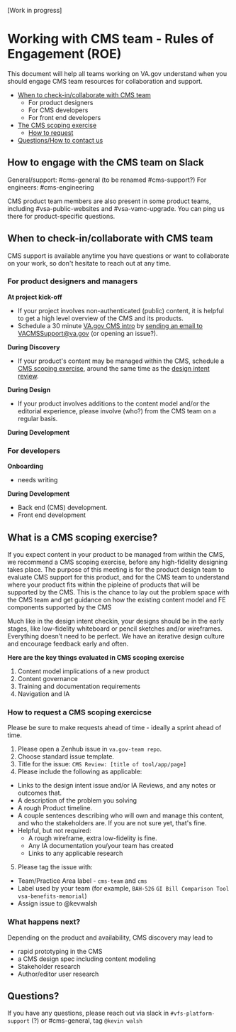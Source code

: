 [Work in progress]

# Working with CMS team - Rules of Engagement (ROE)

This document will help all teams working on VA.gov understand when you should engage CMS team resources for collaboration and support.

- [When to check-in/collaborate with CMS team](#whentorequest)
   - For product designers 
   - For CMS developers
   - For front end developers
- [The CMS scoping exercise](#cms-scoping-exercise)
   - [How to request](#howtorequest)
- [Questions/How to contact us](#questions)


## How to engage with the CMS team on Slack

General/support: #cms-general (to be renamed #cms-support?)
For engineers: #cms-engineering

CMS product team members are also present in some product teams, including #vsa-public-websites and #vsa-vamc-upgrade. You can ping us there for product-specific questions. 

## <a id="whentorequest"></a>When to check-in/collaborate with CMS team

CMS support is available anytime you have questions or want to collaborate on your work, so don't hesitate to reach out at any time. 

### For product designers and managers

**At project kick-off** 
- If your project involves non-authenticated (public) content, it is helpful to get a high level overview of the CMS and its products. 
- Schedule a 30 minute <a href="#vagov-intro">VA.gov CMS intro</a> by <a href="mailto:VACMSSupport@va.gov?subject=Scheduling+a+VA.gov+intro>">sending an email to VACMSSupport@va.gov</a> (or opening an issue?). 

**During Discovery** 
- If your product's content may be managed within the CMS, schedule a <a href="#cms-scoping-exercise">CMS scoping exercise</a>, around the same time as the <a href="https://github.com/department-of-veterans-affairs/va.gov-team/blob/master/platform/design/working-with-platform-design-team.md#design-intent-check-in">design intent review</a>. 

**During Design** 
- If your product involves additions to the content model and/or the editorial experience, please involve (who?) from the CMS team on a regular basis.  

**During Development** 


### For developers 

**Onboarding**

- needs writing

**During Development** 
- Back end (CMS) development.
- Front end development



## <a id="cms-scoping-exercise"></a>What is a CMS scoping exercise?

If you expect content in your product to be managed from within the CMS, we recommend a CMS scoping exercise, before any high-fidelity designing takes place. The purpose of this meeting is for the product design team to evaluate CMS support for this product, and for the CMS team to understand where your product fits within the pipleine of products that will be supported by the CMS.  This is the chance to lay out the problem space with the CMS team and get guidance on how the existing content model and FE components supported by the CMS

Much like in the design intent checkin, your designs should be in the early stages, like low-fidelity whiteboard or pencil sketches and/or wireframes. Everything doesn’t need to be perfect. We have an iterative design culture and encourage feedback early and often.


**Here are the key things evaluated in CMS scoping exercise**

1. Content model implications of a new product
2. Content governance 
3. Training and documentation requirements
4. Navigation and IA

### <a id="howtorequest"></a>How to request a CMS scoping exercicse

Please be sure to make requests ahead of time - ideally a sprint ahead of time. 

1. Please open a Zenhub issue in ```va.gov-team repo```. 
1. Choose standard issue template.
1. Title for the issue: ```CMS Review: [title of tool/app/page]```
1. Please include the following as applicable:
 - Links to the design intent issue and/or IA Reviews, and any notes or outcomes that. 
 - A description of the problem you solving
 - A rough Product timeline.
 - A couple sentences describing who will own and manage this content, and who the stakeholders are. If you are not sure yet, that's fine.
  - Helpful, but not required:
    - A rough wireframe, extra low-fidelity is fine.
    - Any IA documentation you/your team has created
    - Links to any applicable research

5. Please tag the issue with:
- Team/Practice Area label  - `cms-team` and `cms`
- Label used by your team (for example, ```BAH-526``` ```GI Bill Comparison Tool``` ```vsa-benefits-memorial```)
- Assign issue to @kevwalsh

### What happens next? 

Depending on the product and availability, CMS discovery may lead to
* rapid prototyping in the CMS
* a CMS design spec including content modeling
* Stakeholder research
* Author/editor user research 


## <a id="questions"></a>Questions?
If you have any questions, please reach out via slack in `#vfs-platform-support` (?) or #cms-general, tag `@kevin walsh`
